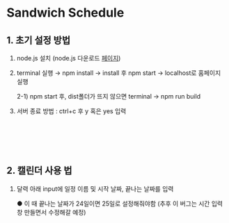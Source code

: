 # Sandwich Schedule

## 1. 초기 설정 방법

1. node.js 설치 (node.js 다운로드 [페이지](https://nodejs.org/ko/download/))

2. terminal 실행 → npm install → install 후 npm start → localhost로 홈페이지 실행

   2-1) npm start 후, dist폴더가 뜨지 않으면 terminal →  npm run build

3. 서버 종료 방법 :  ctrl+c 후 y 혹은 yes 입력

<br>

<br>

<br>

<br>

## 2. 캘린더 사용 법

1. 달력 아래 input에 일정 이름 및 시작 날짜, 끝나는 날짜를 입력

   ● 이 때 끝나는 날짜가 24일이면 25일로 설정해줘야함 (추후 이 버그는 시간 입력 창 만들면서 수정해갈 예정)

